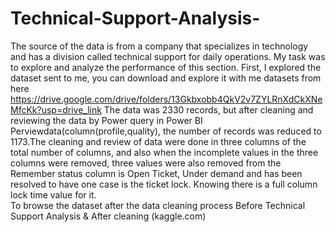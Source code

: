 # Technical-Support-Analysis-
The source of the data is from a company that specializes in technology and has a division called technical support for daily operations. My task was to explore and analyze the performance of this section. 
First, I explored the dataset sent to me, you can download and explore it with me datasets from here https://drive.google.com/drive/folders/13Gkbxobb4QkV2v7ZYLRnXdCkXNeMfcKk?usp=drive_link
The data was 2330 records, but after cleaning and reviewing the data by Power query in Power BI Perviewdata(column(profile,quality), the number of records was reduced to 1173.The cleaning and review of data were done in three columns of the total number of columns, and also when the incomplete values in the three columns were removed, three values were also removed from the Remember status column is Open Ticket, Under demand and has been resolved to have one case is the ticket lock. Knowing there is a full column lock time value for it.    
To browse the dataset after the data cleaning process Before Technical Support Analysis & After cleaning (kaggle.com)

